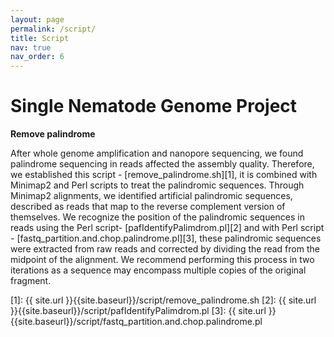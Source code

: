 ```yaml
---
layout: page
permalink: /script/
title: Script
nav: true
nav_order: 6
---
```


# Single Nematode Genome Project
**Remove palindrome**


After whole genome amplification and nanopore sequencing, we found palindrome sequencing in reads affected the assembly quality. Therefore, we established this script - [remove_palindrome.sh][1], it is combined with Minimap2 and Perl scripts to treat the palindromic sequences. Through Minimap2 alignments, we identified artificial palindromic sequences, described as reads that map to the reverse complement version of themselves. We recognize the position of the palindromic sequences in reads using the Perl script- [pafIdentifyPalimdrom.pl][2] and with Perl script - [fastq_partition.and.chop.palindrome.pl][3], these palindromic sequences were extracted from raw reads and corrected by dividing the read from the midpoint of the alignment. We recommend performing this process in two iterations as a sequence may encompass multiple copies of the original fragment.


[1]: {{ site.url }}{{site.baseurl}}/script/remove_palindrome.sh
[2]: {{ site.url }}{{site.baseurl}}/script/pafIdentifyPalimdrom.pl
[3]: {{ site.url }}{{site.baseurl}}/script/fastq_partition.and.chop.palindrome.pl
